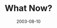 ---
layout: music 
title: "What Now?"
series: "Letter From a Revolutionary"
date: 2003-08-10 
description: "A look at themes such as temptation, patience, and anger from the Bible’s Book of James."
audio: "http://www.crossroads.net/audio/2003%20-%20July%20-%20LFAR/LFAR_07_08-10-03_Summary.mp3"
audio-duration: "39:13"
src: "http://www.crossroads.net/players/media/series/bigscreen.lfar.jpg"
---